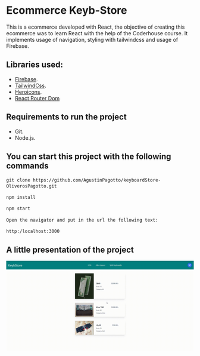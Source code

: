 # Ecommerce Keyb-Store
This is a ecommerce developed with React, the objective of creating this ecommerce was to learn React with the help of the Coderhouse course.
It implements usage of navigation, styling with tailwindcss and usage of Firebase.

## Libraries used:
- [Firebase](https://firebase.google.com/?hl=es).
- [TailwindCss](https://tailwindcss.com/).
- [Heroicons](https://heroicons.com/).
- [React Router Dom](https://reactrouter.com/en/main)

## Requirements to run the project

- Git.
- Node.js.


## You can start this project with the following commands
```
git clone https://github.com/AgustinPagotto/keyboardStore-OliverosPagotto.git 
 ```

``` 
npm install 
```

``` 
npm start 
```

`Open the navigator and put in the url the following text: `
```
http:/localhost:3000
```

## A little presentation of the project

![](https://github.com/AgustinPagotto/keyboardStore-OliverosPagotto/blob/main/Presentation-gif.gif)